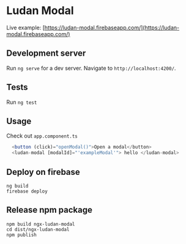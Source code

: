 # Ludan Modal

Live example: [https://ludan-modal.firebaseapp.com/](https://ludan-modal.firebaseapp.com/)

## Development server

Run `ng serve` for a dev server. Navigate to `http://localhost:4200/`.

## Tests

Run `ng test`

## Usage

Check out `app.component.ts`

```typescript
  <button (click)="openModal()">Open a modal</button>
  <ludan-modal [modalId]="'exampleModal'"> hello </ludan-modal>
```

## Deploy on firebase

```
ng build
firebase deploy
```

## Release npm package

```
npm build ngx-ludan-modal
cd dist/ngx-ludan-modal
npm publish
```

